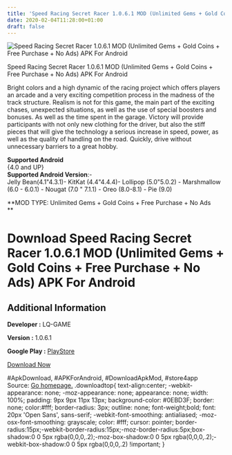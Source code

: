```yaml
---
title: 'Speed Racing Secret Racer 1.0.6.1 MOD (Unlimited Gems + Gold Coins + Free Purchase + No Ads) APK For Android'
date: 2020-02-04T11:28:00+01:00
draft: false
---
```


![Speed Racing Secret Racer 1.0.6.1 MOD (Unlimited Gems + Gold Coins + Free Purchase + No Ads) APK For Android](https://i1.wp.com/apkhome.net/wp-content/uploads/2020/02/Speed-Racing-Secret-Racer-1.0.6.1-MOD-Unlimited-Gems-Gold-Coins-Free-Purchase-No-Ads.png "Speed Racing Secret Racer 1.0.6.1 MOD (Unlimited Gems + Gold Coins + Free Purchase + No Ads) APK For Android")

  

Speed Racing Secret Racer 1.0.6.1 MOD (Unlimited Gems + Gold Coins + Free Purchase + No Ads) APK For Android

Bright colors and a high dynamic of the racing project which offers players an arcade and a very exciting competition process in the madness of the track structure. Realism is not for this game, the main part of the exciting chases, unexpected situations, as well as the use of special boosters and bonuses. As well as the time spent in the garage. Victory will provide participants with not only new clothing for the driver, but also the stiff pieces that will give the technology a serious increase in speed, power, as well as the quality of handling on the road. Quickly, drive without unnecessary barriers to a great hobby.

**Supported Android**  
{4.0 and UP}  
**Supported Android Version**:-  
Jelly Bean(4.1"4.3.1)- KitKat (4.4"4.4.4)- Lollipop (5.0"5.0.2) - Marshmallow (6.0 - 6.0.1) - Nougat (7.0 " 7.1.1) - Oreo (8.0-8.1) - Pie (9.0)

**MOD TYPE: Unlimited Gems + Gold Coins + Free Purchase + No Ads  
**

Download Speed Racing Secret Racer 1.0.6.1 MOD (Unlimited Gems + Gold Coins + Free Purchase + No Ads) APK For Android
=====================================================================================================================

Additional Information
----------------------

**Developer :** LQ-GAME

**Version :** 1.0.6.1

**Google Play :** [PlayStore](https://play.google.com/store/apps/details?id=com.lq.speedracingGP)

  

[Download Now](https://store4app.co/post/speed-racing-secret-racer-1-0-6-1-mod-unlimited-gems-gold-coins-free-purchase-no-ads-apk-for-android_1580812067)

  
#ApkDownload, #APKForAndroid, #DownloadApkMod, #store4app  
Source: [Go homepage.](https://store4app.co/post/speed-racing-secret-racer-1-0-6-1-mod-unlimited-gems-gold-coins-free-purchase-no-ads-apk-for-android_1580812067) .downloadtop{ text-align:center; -webkit-appearance: none; -moz-appearance: none; appearance: none; width: 100%; padding: 9px 9px 11px 13px; background-color: #0EBD3F; border: none; color:#fff; border-radius: 3px; outline: none; font-weight;bold; font: 20px 'Open Sans', sans-serif; -webkit-font-smoothing: antialiased; -moz-osx-font-smoothing: grayscale; color: #fff; cursor: pointer; border-radius:15px;-webkit-border-radius:15px;-moz-border-radius:5px;box-shadow:0 0 5px rgba(0,0,0,.2);-moz-box-shadow:0 0 5px rgba(0,0,0,.2);-webkit-box-shadow:0 0 5px rgba(0,0,0,.2) !important; }